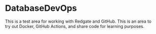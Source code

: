 # DatabaseDevOps

This is a test area for working with Redgate and GitHub.  This is an area to try out Docker, GitHub Actions, and share code for learning purposes.  
